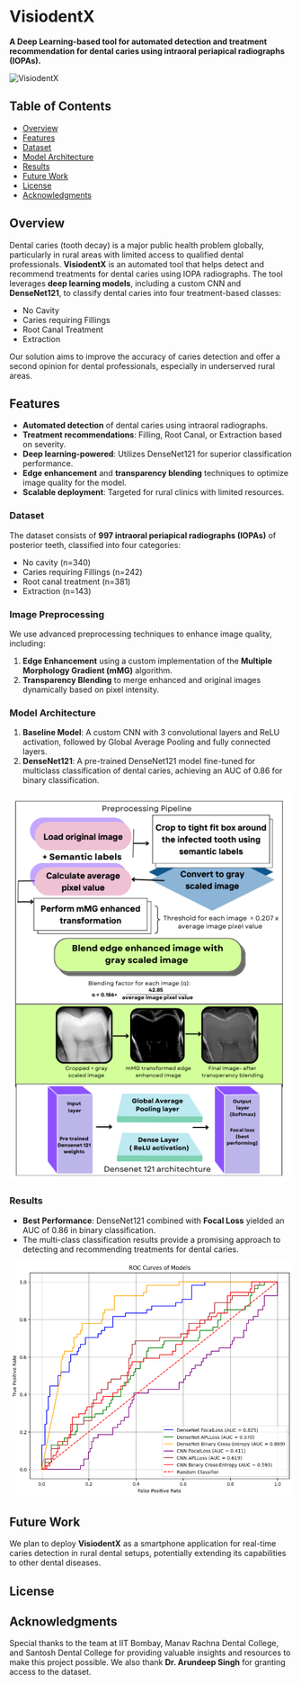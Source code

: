 # VisiodentX

**A Deep Learning-based tool for automated detection and treatment recommendation for dental caries using intraoral periapical radiographs (IOPAs).**

![VisiodentX]() <!-- Optional: Add an image related to your project -->

## Table of Contents
- [Overview](#overview)
- [Features](#features)
- [Dataset](#dataset)
- [Model Architecture](#model-architecture)
- [Results](#results)
- [Future Work](#future-work)
- [License](#license)
- [Acknowledgments](#acknowledgments)

## Overview
Dental caries (tooth decay) is a major public health problem globally, particularly in rural areas with limited access to qualified dental professionals. **VisiodentX** is an automated tool that helps detect and recommend treatments for dental caries using IOPA radiographs. The tool leverages **deep learning models**, including a custom CNN and **DenseNet121**, to classify dental caries into four treatment-based classes:
- No Cavity
- Caries requiring Fillings
- Root Canal Treatment
- Extraction

Our solution aims to improve the accuracy of caries detection and offer a second opinion for dental professionals, especially in underserved rural areas.

## Features
- **Automated detection** of dental caries using intraoral radiographs.
- **Treatment recommendations**: Filling, Root Canal, or Extraction based on severity.
- **Deep learning-powered**: Utilizes DenseNet121 for superior classification performance.
- **Edge enhancement** and **transparency blending** techniques to optimize image quality for the model.
- **Scalable deployment**: Targeted for rural clinics with limited resources.

### Dataset
The dataset consists of **997 intraoral periapical radiographs (IOPAs)** of posterior teeth, classified into four categories:
- No cavity (n=340)
- Caries requiring Fillings (n=242)
- Root canal treatment (n=381)
- Extraction (n=143)


### Image Preprocessing
We use advanced preprocessing techniques to enhance image quality, including:
1. **Edge Enhancement** using a custom implementation of the **Multiple Morphology Gradient (mMG)** algorithm.
2. **Transparency Blending** to merge enhanced and original images dynamically based on pixel intensity.


### Model Architecture
1. **Baseline Model**: A custom CNN with 3 convolutional layers and ReLU activation, followed by Global Average Pooling and fully connected layers.
2. **DenseNet121**: A pre-trained DenseNet121 model fine-tuned for multiclass classification of dental caries, achieving an AUC of 0.86 for binary classification.

![ddd](assets/images/3.png)

### Results
- **Best Performance**: DenseNet121 combined with **Focal Loss** yielded an AUC of 0.86 in binary classification.
- The multi-class classification results provide a promising approach to detecting and recommending treatments for dental caries.

![Model Performance](assets/images/AUC-6-plots.png) <!-- Add model performance graphs if available -->

## Future Work
We plan to deploy **VisiodentX** as a smartphone application for real-time caries detection in rural dental setups, potentially extending its capabilities to other dental diseases.

## License


## Acknowledgments
Special thanks to the team at IIT Bombay, Manav Rachna Dental College, and Santosh Dental College for providing valuable insights and resources to make this project possible. We also thank **Dr. Arundeep Singh** for granting access to the dataset.

